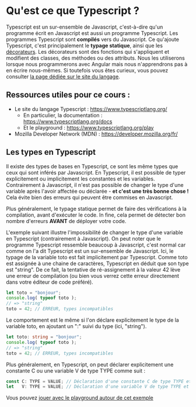 # Qu'est ce que Typescript ?
Typescript est un sur-ensemble de Javascript, c'est-à-dire qu'un programme écrit en Javascript est aussi un programme Typescript. Les programmes Typescript sont **compilés** vers du Javascript. Ce qu'ajoute Typescript, c'est principalement le **typage statique**, ainsi que les [décorateurs](https://www.typescriptlang.org/docs/handbook/decorators.html). Les décorateurs sont des fonctions qui s'appliquent et modifient des classes, des méthodes ou des attributs. Nous les utiliserons lorsque nous programmerons avec Angular mais nous n'apprendrons pas à en écrire nous-mêmes. Si toutefois vous êtes curieux, vous pouvez consulter [la page dédiée sur le site du langage](https://www.typescriptlang.org/docs/handbook/decorators.html).

## Ressources utiles pour ce cours :
* Le site du langage Typescript : https://www.typescriptlang.org/
    * En particulier, la documentation : https://www.typescriptlang.org/docs
    * Et le playground : https://www.typescriptlang.org/play
* Mozilla Developer Network (MDN) : https://developer.mozilla.org/fr/

## Les types en Typescript
Il existe des types de bases en Typescript, ce sont les même types que ceux qui sont inférés par Javascript. En Typescript, il est possible de typer explicitement ou implicitement les constantes et les variables. Contrairement à Javascript, il n'est pas possible de changer le type d'une variable après l'avoir affectée ou déclarée - **et c'est une très bonne chose !** Cela évite bien des erreurs qui peuvent être commises en Javascript.

Plus généralement, le typage statique permet de faire des vérifications à la compilation, avant d'exécuter le code. In fine, cela permet de détecter bon nombre d'erreurs **AVANT** de déployer votre code.

L'exemple suivant illustre l'impossibilité de changer le type d'une variable en Typescript (contrairement à Javascript). On peut noter que le programme Typescript ressemble beaucoup à Javascript, c'est normal car comme on l'a dit Typescript est un sur-ensemble de Javascript. Ici, le typage de la variable toto est fait implicitement par Typescript. Comme toto est assignée à une chaine de caractères, Typescript en déduit que son type est "string". De ce fait, la tentative de ré-assignement à la valeur 42 lève une erreur de compilation (ou bien vous verrez cette erreur directement dans votre éditeur de code préféré).
    
```typescript
let toto = "bonjour";
console.log( typeof toto );
// => "string"
toto = 42; // ERREUR, types incompatibles
```

Le comportement est le même si l'on déclare explicitement le type de la variable toto, en ajoutant un ":" suivi du type (ici, "string").

```typescript
let toto: string = "bonjour";
console.log( typeof toto );
// => "string"
toto = 42; // ERREUR, types incompatibles
```

Plus généralement, en Typescript, on peut déclarer explicitement une constante C ou une variable V de type TYPE comme suit :
```typescript
const C: TYPE = VALUE; // Déclaration d'une constante C de type TYPE et de valeur VALUE
let   V: TYPE = VALUE; // Déclaration d'une variable V de type TYPE et de valeur VALUE
```

Vous pouvez [jouer avec le playground autour de cet exemple](https://www.typescriptlang.org/play?#code/DYUwLgBGD2MFwQM5gE4EsB2BzCBeCARAEbQYBW0ArigQNwBQAxqYtKAHTDRYAUUAngAcQ0AGZRY0CAEoGAejl4AfIWTpsBejBh4IAFgBMtCAogBRAEoWzAVQsAaAcMQRMzALaCAhmDRFQiEA)
